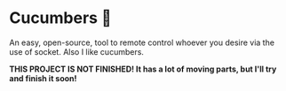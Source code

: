 # Cucumbers 🥒
An easy, open-source, tool to remote control whoever you desire via the use of socket. Also I like cucumbers.

**THIS PROJECT IS NOT FINISHED! It has a lot of moving parts, but I'll try and finish it soon!**
